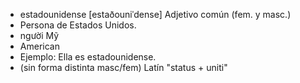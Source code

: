 
- estadounidense	[estaðouniˈdense]	Adjetivo común (fem. y masc.)  
- Persona de Estados Unidos.
- người Mỹ
- American
- Ejemplo: Ella es estadounidense.
- (sin forma distinta masc/fem)	Latín "status + uniti"